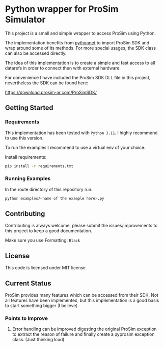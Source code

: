 # Python wrapper for ProSim Simulator

This project is a small and simple wrapper to access ProSim using Python.

The implementation benefits from [pythonnet](https://github.com/pythonnet/pythonnet) to import ProSim SDK and wrap around some of its methods.
For more special usages, the SDK class can also be accessed directly.

The idea of this implementation is to create a simple and fast access to all datarefs in order to connect
then with external hardware.

For convenience I have included the ProSim SDK DLL file in this project, nevertheless the SDK can be found here:

https://download.prosim-ar.com/ProSimSDK/

## Getting Started

### Requirements
This implementation has been tested with ```Python 3.11```. I highly recommend to use this version.

To run the examples I recommend to use a virtual env of your choice.

Install requirements:

```Bash
pip install -r requirements.txt
```

### Running Examples

In the route directory of this repository run:

```Bash
python examples/<name of the example here>.py
```

## Contributing

Contributing is always welcome, please submit the issues/improvements to this project to keep a good documentation.

Make sure you use Formatting: ```Black```

## License
This code is licensed under MIT license.

## Current Status
ProSim provides many features which can be accessed from their SDK. Not all features have been implemented, but this implementation is a good basis to start something bigger (I believe).

### Points to Improve
1. Error handling can be improved digesting the original ProSim exception to extract the reason of failure and finally create a pyprosim exception class. (Just thinking loud)